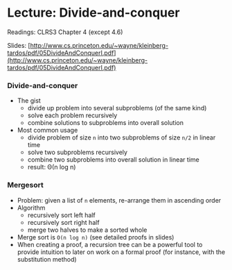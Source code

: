 # Lecture: Divide-and-conquer

Readings: CLRS3 Chapter 4 (except 4.6)

Slides: [http://www.cs.princeton.edu/~wayne/kleinberg-tardos/pdf/05DivideAndConquerI.pdf](http://www.cs.princeton.edu/~wayne/kleinberg-tardos/pdf/05DivideAndConquerI.pdf)

### Divide-and-conquer
- The gist
  - divide up problem into several subproblems (of the same kind)
  - solve each problem recursively
  - combine solutions to subproblems into overall solution
- Most common usage
  - divide problem of size ``n`` into two subproblems of size ``n/2`` in linear time
  - solve two subproblems recursively
  - combine two subproblems into overall solution in linear time
  - result: Θ(n log n)

### Mergesort
- Problem: given a list of ``n`` elements, re-arrange them in ascending order
- Algorithm
  - recursively sort left half
  - recursively sort right half
  - merge two halves to make a sorted whole
- Merge sort is ``O(n log n)`` (see detailed proofs in slides)
- When creating a proof, a recursion tree can be a powerful tool to provide intuition to later on work on a formal proof (for instance, with the substitution method)
